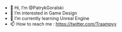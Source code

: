 - 👋 Hi, I’m @PatrykGoralski
- 👀 I’m interested in Game Design
- 🌱 I’m currently learning Unreal Engine
- 📫 How to reach me : https://twitter.com/Traampyy

<!---
PatrykGoralski/PatrykGoralski is a ✨ special ✨ repository because its `README.md` (this file) appears on your GitHub profile.
You can click the Preview link to take a look at your changes.
--->
